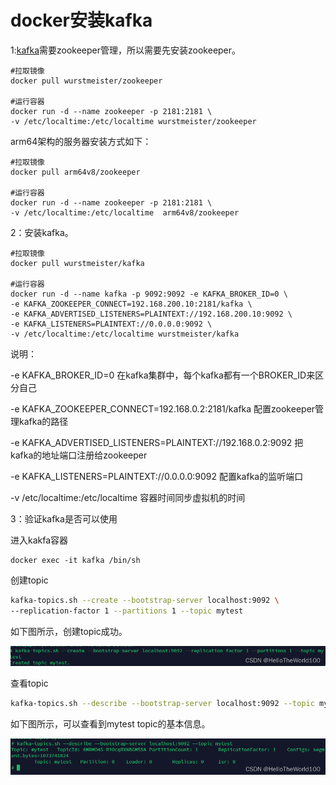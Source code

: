 # docker安装kafka

1:[kafka](https://so.csdn.net/so/search?q=kafka&spm=1001.2101.3001.7020)需要zookeeper管理，所以需要先安装zookeeper。 

```shell
#拉取镜像
docker pull wurstmeister/zookeeper
 
#运行容器
docker run -d --name zookeeper -p 2181:2181 \
-v /etc/localtime:/etc/localtime wurstmeister/zookeeper
```

arm64架构的服务器安装方式如下：

```shell
#拉取镜像
docker pull arm64v8/zookeeper
 
#运行容器
docker run -d --name zookeeper -p 2181:2181 \
-v /etc/localtime:/etc/localtime  arm64v8/zookeeper
```

2：安装kafka。

```shell
#拉取镜像
docker pull wurstmeister/kafka
 
#运行容器
docker run -d --name kafka -p 9092:9092 -e KAFKA_BROKER_ID=0 \
-e KAFKA_ZOOKEEPER_CONNECT=192.168.200.10:2181/kafka \
-e KAFKA_ADVERTISED_LISTENERS=PLAINTEXT://192.168.200.10:9092 \
-e KAFKA_LISTENERS=PLAINTEXT://0.0.0.0:9092 \
-v /etc/localtime:/etc/localtime wurstmeister/kafka
```

说明：

-e KAFKA_BROKER_ID=0  在kafka集群中，每个kafka都有一个BROKER_ID来区分自己

-e KAFKA_ZOOKEEPER_CONNECT=192.168.0.2:2181/kafka 配置zookeeper管理kafka的路径

-e KAFKA_ADVERTISED_LISTENERS=PLAINTEXT://192.168.0.2:9092  把kafka的地址端口注册给zookeeper

-e KAFKA_LISTENERS=PLAINTEXT://0.0.0.0:9092 配置kafka的监听端口

-v /etc/localtime:/etc/localtime 容器时间同步虚拟机的时间

3：验证kafka是否可以使用

进入kakfa容器

```shell
docker exec -it kafka /bin/sh
```

创建topic

```bash
kafka-topics.sh --create --bootstrap-server localhost:9092 \
--replication-factor 1 --partitions 1 --topic mytest
```

如下图所示，创建topic成功。

![img](image/4e2b3708e01f4edb8925e3cf433c48de.png)

查看topic

```bash
kafka-topics.sh --describe --bootstrap-server localhost:9092 --topic mytest
```

如下图所示，可以查看到mytest topic的基本信息。

![img](image/371cb0ce1c034b8880cf4ef6ea067fa1.png)